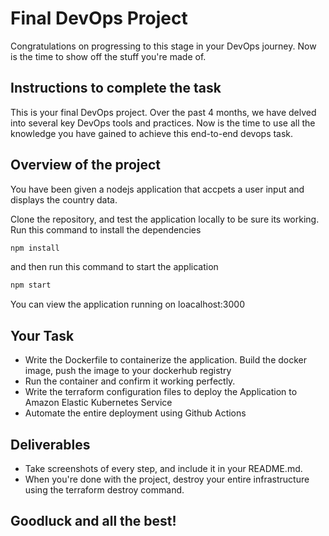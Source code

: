 # Final DevOps Project
Congratulations on progressing to this stage in your DevOps journey. Now is the time to show off the stuff you're made of. 

## Instructions to complete the task 

This is your final DevOps project. Over the past 4 months, we have delved into several key DevOps tools and practices. Now is the time to use all the knowledge you have gained to achieve this end-to-end devops task. 


## Overview of the project

You have been given a nodejs application that accpets a user input and displays the country data. 

Clone the repository, and test the application locally to be sure its working. 
Run this command to install the dependencies

```bash
npm install
```


and then run this command to start the application 
```bash
npm start
```

You can view the application running on loacalhost:3000 

## Your Task 

 - Write the Dockerfile to containerize the application. Build the docker image, push the image to your dockerhub registry
 - Run the container and confirm it working perfectly. 
 - Write the terraform configuration files to deploy the Application to Amazon Elastic Kubernetes Service
 - Automate the entire deployment using Github Actions 

 ## Deliverables 
  - Take screenshots of every step, and include it in your README.md.
  - When you're done with the project, destroy your entire infrastructure using the terraform destroy command.

  ## Goodluck and all the best! 

